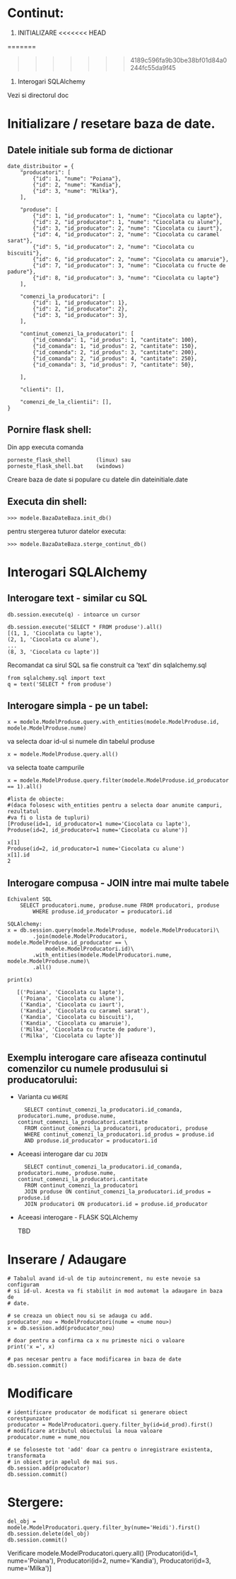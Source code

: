 # Continut:

1. INITIALIZARE
<<<<<<< HEAD

=======
>>>>>>> 4189c596fa9b30be38bf01d84a0244fc55da9f45
1. Interogari SQLAlchemy

Vezi si directorul doc

# Initializare / resetare baza de date.

## Datele initiale sub forma de dictionar

    date_distribuitor = {
        "producatori": [
            {"id": 1, "nume": "Poiana"},
            {"id": 2, "nume": "Kandia"},
            {"id": 3, "nume": "Milka"},
        ],

        "produse": [
            {"id": 1, "id_producator": 1, "nume": "Ciocolata cu lapte"},
            {"id": 2, "id_producator": 1, "nume": "Ciocolata cu alune"},
            {"id": 3, "id_producator": 2, "nume": "Ciocolata cu iaurt"},
            {"id": 4, "id_producator": 2, "nume": "Ciocolata cu caramel sarat"},
            {"id": 5, "id_producator": 2, "nume": "Ciocolata cu biscuiti"},
            {"id": 6, "id_producator": 2, "nume": "Ciocolata cu amaruie"},
            {"id": 7, "id_producator": 3, "nume": "Ciocolata cu fructe de padure"},
            {"id": 8, "id_producator": 3, "nume": "Ciocolata cu lapte"}
        ],
        
        "comenzi_la_producatori": [
            {"id": 1, "id_producator": 1},
            {"id": 2, "id_producator": 2},
            {"id": 3, "id_producator": 3},
        ],
        
        "continut_comenzi_la_producatori": [
            {"id_comanda": 1, "id_produs": 1, "cantitate": 100},
            {"id_comanda": 1, "id_produs": 2, "cantitate": 150},
            {"id_comanda": 2, "id_produs": 3, "cantitate": 200},
            {"id_comanda": 2, "id_produs": 4, "cantitate": 250},
            {"id_comanda": 3, "id_produs": 7, "cantitate": 50}, 

        ],
            
        "clienti": [],
        
        "comenzi_de_la_clientii": [],
    }

## Pornire flask shell:

Din app executa comanda 

    porneste_flask_shell        (linux) sau 
    porneste_flask_shell.bat    (windows)

Creare baza de date si populare cu datele din dateinitiale.date

## Executa din shell:

    >>> modele.BazaDateBaza.init_db()

pentru stergerea tuturor datelor executa:

    >>> modele.BazaDateBaza.sterge_continut_db()


# Interogari SQLAlchemy


## Interogare text - similar cu SQL

    db.session.execute(q) - intoarce un cursor

    db.session.execute('SELECT * FROM produse').all()
    [(1, 1, 'Ciocolata cu lapte'), 
    (2, 1, 'Ciocolata cu alune'),
    ...
    (8, 3, 'Ciocolata cu lapte')]

Recomandat ca sirul SQL sa fie construit ca 'text' din sqlalchemy.sql

    from sqlalchemy.sql import text
    q = text('SELECT * from produse')

## Interogare simpla - pe un tabel:

    x = modele.ModelProduse.query.with_entities(modele.ModelProduse.id, modele.ModelProduse.nume)

va selecta doar id-ul si numele din tabelul produse

    x = modele.ModelProduse.query.all()

va selecta toate campurile

    x = modele.ModelProduse.query.filter(modele.ModelProduse.id_producator == 1).all()

    #lista de obiecte:
    #(daca folosesc with_entities pentru a selecta doar anumite campuri, rezultatul
    #va fi o lista de tupluri)
    [Produse(id=1, id_producator=1 nume='Ciocolata cu lapte'), 
    Produse(id=2, id_producator=1 nume='Ciocolata cu alune')]

    x[1]
    Produse(id=2, id_producator=1 nume='Ciocolata cu alune')
    x[1].id
    2

## Interogare compusa - JOIN intre mai multe tabele

    Echivalent SQL
        SELECT producatori.nume, produse.nume FROM producatori, produse
            WHERE produse.id_producator = producatori.id

    SQLAlchemy:
    x = db.session.query(modele.ModelProduse, modele.ModelProducatori)\
            .join(modele.ModelProducatori, modele.ModelProduse.id_producator == \
                modele.ModelProducatori.id)\
            .with_entities(modele.ModelProducatori.nume, modele.ModelProduse.nume)\
            .all()
    
    print(x)
         
       [('Poiana', 'Ciocolata cu lapte'), 
        ('Poiana', 'Ciocolata cu alune'), 
        ('Kandia', 'Ciocolata cu iaurt'), 
        ('Kandia', 'Ciocolata cu caramel sarat'), 
        ('Kandia', 'Ciocolata cu biscuiti'), 
        ('Kandia', 'Ciocolata cu amaruie'), 
        ('Milka', 'Ciocolata cu fructe de padure'), 
        ('Milka', 'Ciocolata cu lapte')]

## Exemplu interogare care afiseaza continutul comenzilor cu numele produsului si producatorului:

- Varianta cu `WHERE`

        SELECT continut_comenzi_la_producatori.id_comanda, producatori.nume, produse.nume, continut_comenzi_la_producatori.cantitate 
        FROM continut_comenzi_la_producatori, producatori, produse
        WHERE continut_comenzi_la_producatori.id_produs = produse.id 
        AND produse.id_producator = producatori.id

- Aceeasi interogare dar cu `JOIN`

        SELECT continut_comenzi_la_producatori.id_comanda, producatori.nume, produse.nume, continut_comenzi_la_producatori.cantitate 
        FROM continut_comenzi_la_producatori 
        JOIN produse ON continut_comenzi_la_producatori.id_produs = produse.id 
        JOIN producatori ON producatori.id = produse.id_producator

- Aceeasi interogare - FLASK SQLAlchemy

    TBD


# Inserare / Adaugare

    # Tabalul avand id-ul de tip autoincrement, nu este nevoie sa configuram
    # si id-ul. Acesta va fi stabilit in mod automat la adaugare in baza de 
    # date.

    # se creaza un obiect nou si se adauga cu add.
    producator_nou = ModelProducatori(nume = <nume nou>)
    x = db.session.add(producator_nou)

    # doar pentru a confirma ca x nu primeste nici o valoare
    print('x =', x)

    # pas necesar pentru a face modificarea in baza de date
    db.session.commit()

# Modificare

    # identificare producator de modificat si generare obiect corestpunzator
    producator = ModelProducatori.query.filter_by(id=id_prod).first()
    # modificare atributul obiectului la noua valoare
    producator.nume = nume_nou

    # se foloseste tot 'add' doar ca pentru o inregistrare existenta, transformata
    # in obiect prin apelul de mai sus.
    db.session.add(producator)
    db.session.commit()

# Stergere:

    del_obj = modele.ModelProducatori.query.filter_by(nume='Heidi').first()
    db.session.delete(del_obj)
    db.session.commit()

Verificare
    modele.ModelProducatori.query.all()
    [Producatori(id=1, nume='Poiana'), 
    Producatori(id=2, nume='Kandia'), 
    Producatori(id=3, nume='Milka')] 


